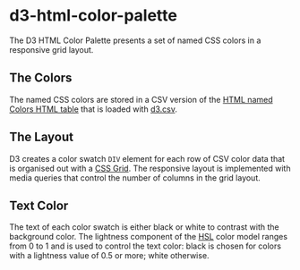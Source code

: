 # d3-html-color-palette

The D3 HTML Color Palette presents a set of named CSS colors in a responsive grid layout.

## The Colors
The named CSS colors are stored in a CSV version of the [HTML named Colors HTML table](https://developer.mozilla.org/en-US/docs/Web/CSS/color_value) that is loaded with [d3.csv](https://github.com/d3/d3-fetch/blob/v1.1.2/README.md#csv).

## The Layout
D3 creates a color swatch <code>DIV</code> element for each row of CSV color data that is organised out with a [CSS Grid](https://developer.mozilla.org/en-US/docs/Web/CSS/CSS_Grid_Layout). The responsive layout is implemented with media queries that control the number of columns in the grid layout.

## Text Color
The text of each color swatch is either black or white to contrast with the background color. The lightness component of the [HSL](https://en.wikipedia.org/wiki/HSL_and_HSV) color model ranges from 0 to 1 and is used to control the text color: black is chosen for colors with a lightness value of 0.5 or more; white otherwise.
